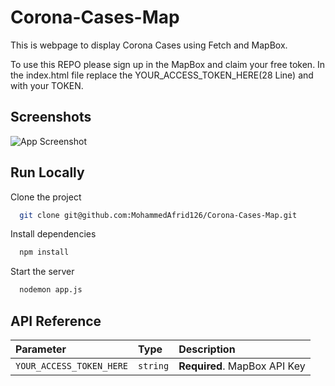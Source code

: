 # Corona-Cases-Map

This is webpage to display Corona Cases using Fetch and MapBox.

To use this REPO please sign up in the MapBox and claim your free token. In the index.html file replace the YOUR_ACCESS_TOKEN_HERE(28 Line) and with your TOKEN.
## Screenshots

![App Screenshot](https://raw.github.com/MohammedAfrid126/Corona-Cases-Map/master/web-view.jpg)
## Run Locally

Clone the project

```bash
  git clone git@github.com:MohammedAfrid126/Corona-Cases-Map.git
```

Install dependencies

```bash
  npm install
```

Start the server

```bash
  nodemon app.js
```


## API Reference


| Parameter | Type     | Description                |
| :-------- | :------- | :------------------------- |
| `YOUR_ACCESS_TOKEN_HERE` | `string` | **Required**. MapBox API Key |


